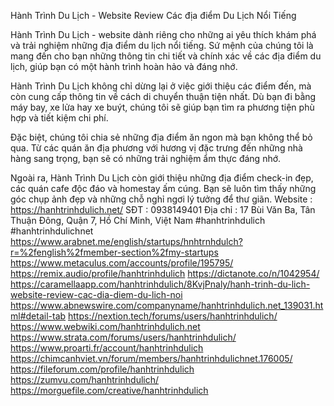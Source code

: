 Hành Trình Du Lịch - Website Review Các địa điểm Du Lịch Nổi Tiếng

Hành Trình Du Lịch - website dành riêng cho những ai yêu thích khám phá và trải nghiệm những địa điểm du lịch nổi tiếng. Sứ mệnh của chúng tôi là mang đến cho bạn những thông tin chi tiết và chính xác về các địa điểm du lịch, giúp bạn có một hành trình hoàn hảo và đáng nhớ.

Hành Trình Du Lịch không chỉ dừng lại ở việc giới thiệu các điểm đến, mà còn cung cấp thông tin về cách di chuyển thuận tiện nhất. Dù bạn đi bằng máy bay, xe lửa hay xe buýt, chúng tôi sẽ giúp bạn tìm ra phương tiện phù hợp và tiết kiệm chi phí.

Đặc biệt, chúng tôi chia sẻ những địa điểm ăn ngon mà bạn không thể bỏ qua. Từ các quán ăn địa phương với hương vị đặc trưng đến những nhà hàng sang trọng, bạn sẽ có những trải nghiệm ẩm thực đáng nhớ.

Ngoài ra, Hành Trình Du Lịch còn giới thiệu những địa điểm check-in đẹp, các quán cafe độc đáo và homestay ấm cúng. Bạn sẽ luôn tìm thấy những góc chụp ảnh đẹp và những chỗ nghỉ ngơi lý tưởng để thư giãn.
Website : https://hanhtrinhdulich.net/
SĐT : 0938149401
Địa chỉ : 17 Bùi Văn Ba, Tân Thuận Đông, Quận 7, Hồ Chí Minh, Việt Nam
#hanhtrinhdulich #hanhtrinhdulichnet
https://www.arabnet.me/english/startups/hnhtrnhdulch?r=%2fenglish%2fmember-section%2fmy-startups
https://www.metaculus.com/accounts/profile/195795/
https://remix.audio/profile/hanhtrinhdulich
https://dictanote.co/n/1042954/
https://caramellaapp.com/hanhtrinhdulich/8KvjPnaly/hanh-trinh-du-lich-website-review-cac-dia-diem-du-lich-noi
https://www.abnewswire.com/companyname/hanhtrinhdulich.net_139031.html#detail-tab
https://nextion.tech/forums/users/hanhtrinhdulich/
https://www.webwiki.com/hanhtrinhdulich.net
https://www.strata.com/forums/users/hanhtrinhdulich/
https://www.proarti.fr/account/hanhtrinhdulich
https://chimcanhviet.vn/forum/members/hanhtrinhdulichnet.176005/
https://fileforum.com/profile/hanhtrinhdulich
https://zumvu.com/hanhtrinhdulich/
https://morguefile.com/creative/hanhtrinhdulich